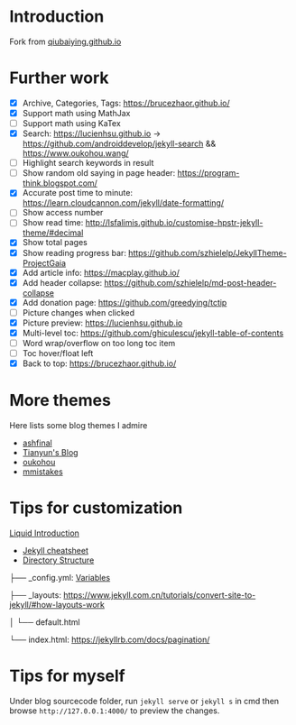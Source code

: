 # Introduction

Fork from [qiubaiying.github.io](https://github.com/qiubaiying/qiubaiying.github.io)

# Further work

- [x] Archive, Categories, Tags: https://brucezhaor.github.io/
- [x] Support math using MathJax
- [ ] Support math using KaTex
- [x] Search: https://lucienhsu.github.io -> https://github.com/androiddevelop/jekyll-search && https://www.oukohou.wang/
- [ ] Highlight search keywords in result
- [ ] Show random old saying in page header: https://program-think.blogspot.com/
- [x] Accurate post time to minute: https://learn.cloudcannon.com/jekyll/date-formatting/
- [ ] Show access number
- [ ] Show read time: http://lsfalimis.github.io/customise-hpstr-jekyll-theme/#decimal
- [x] Show total pages
- [x] Show reading progress bar: https://github.com/szhielelp/JekyllTheme-ProjectGaia
- [x] Add article info: https://macplay.github.io/
- [x] Add header collapse: https://github.com/szhielelp/md-post-header-collapse
- [x] Add donation page: https://github.com/greedying/tctip
- [ ] Picture changes when clicked
- [x] Picture preview: https://lucienhsu.github.io
- [x] Multi-level toc: https://github.com/ghiculescu/jekyll-table-of-contents
- [ ] Word wrap/overflow on too long toc item
- [ ] Toc hover/float left
- [x] Back to top: https://brucezhaor.github.io/

# More themes

Here lists some blog themes I admire

- [ashfinal](https://macplay.github.io/)
- [Tianyun's Blog](https://doowzs.com/blog/)
- [oukohou](https://www.oukohou.wang/)
- [mmistakes](https://github.com/mmistakes)

# Tips for customization

[Liquid Introduction](https://shopify.github.io/liquid/basics/introduction/)

- [Jekyll cheatsheet](https://devhints.io/jekyll)
- [Directory Structure](https://jekyllrb.com/docs/structure/)

 ├── _config.yml: [Variables](https://jekyllrb.com/docs/variables/)

 ├── _layouts: https://www.jekyll.com.cn/tutorials/convert-site-to-jekyll/#how-layouts-work

 │   └── default.html

 └── index.html: https://jekyllrb.com/docs/pagination/


# Tips for myself

Under blog sourcecode folder, run `jekyll serve` or `jekyll s` in cmd then browse `http://127.0.0.1:4000/` to preview the changes.

